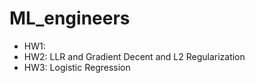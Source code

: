 # ML_engineers
- HW1: 
- HW2: LLR and Gradient Decent and L2 Regularization
- HW3: Logistic Regression 
